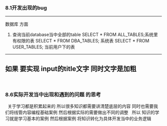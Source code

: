### 8.1开发出现的bug

---------------
数据库 方面

1. 查询当前database当中全部的table
SELECT * FROM ALL_TABLES;系统里有权限的表
SELECT * FROM DBA_TABLES; 系统表
SELECT * FROM USER_TABLES; 当前用户下的表


---------------------
如果 要实现 input的title文字 同时文字是加粗
---------------------
 
 
### 8.6实际开发当中出现和遇到的问题 的思考
 
关于学习都是积累起来的 所以很多知识都需要讲清楚底层的内容 同时也需要我们将线管内容编程基础案例 然后根据实际的需要做出不同的调整
 
所以 知识的学习就是学习基本的案例 然后根据案例 将知识转化为具体开发当中的业务逻辑

